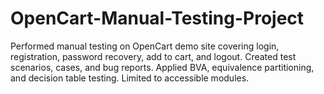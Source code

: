# OpenCart-Manual-Testing-Project
Performed manual testing on OpenCart demo site covering login, registration, password recovery, add to cart, and logout. Created test scenarios, cases, and bug reports. Applied BVA, equivalence partitioning, and decision table testing. Limited to accessible modules.
